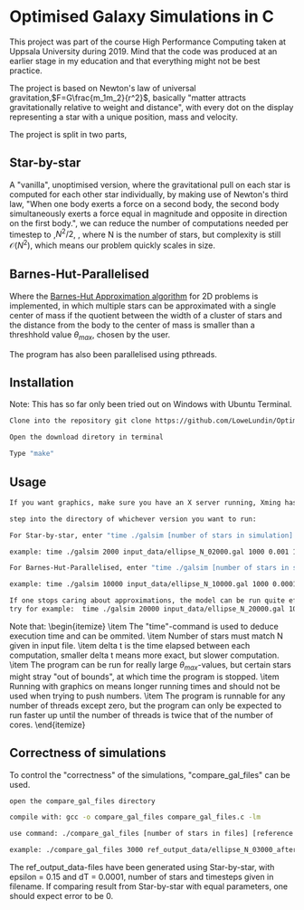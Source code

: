 # Optimised Galaxy Simulations in C

This project was part of the course High Performance Computing taken at Uppsala University during 2019. Mind that the code was produced at an earlier stage in my education and that everything might not be best practice.

The project is based on Newton's law of universal gravitation,$F=G\frac{m_1m_2}{r^2}$, basically "matter attracts gravitationally relative to weight and distance", with every dot on the display representing a star with a unique position, mass and velocity.

The project is split in two parts,

## Star-by-star

A "vanilla", unoptimised version, where the gravitational pull on each star is computed for each other star individually, by making use of Newton's third law, "When one body exerts a force on a second body, the second body simultaneously exerts a force equal in magnitude and opposite in direction on the first body.", we can reduce the number of computations needed per timestep to ,$N^2/2$, , where N is the number of stars, but complexity is still $\mathcal{O}(N^2)$, which means our problem quickly scales in size.

## Barnes-Hut-Parallelised

Where the [Barnes-Hut Approximation algorithm](https://en.wikipedia.org/wiki/Barnes%E2%80%93Hut_simulation) for 2D problems is implemented, in which multiple stars can be approximated with a single center of mass if the quotient between the width of a cluster of stars and the distance from the body to the center of mass is smaller than a  threshhold value $\theta_{max}$, chosen by the user. 

The program has also been parallelised using pthreads.

## Installation
Note: This has so far only been tried out on Windows with Ubuntu Terminal.

```bash
Clone into the repository git clone https://github.com/LoweLundin/Optimised-galaxy-simulations-in-C

Open the download diretory in terminal

Type "make"
```

## Usage

```bash
If you want graphics, make sure you have an X server running, Xming has been used in development.

step into the directory of whichever version you want to run:

For Star-by-star, enter "time ./galsim [number of stars in simulation] [input file to read] [number of timesteps to run] [delta t] [graphics on/off boolean]"

example: time ./galsim 2000 input_data/ellipse_N_02000.gal 1000 0.001 1

For Barnes-Hut-Parallelised, enter "time ./galsim [number of stars in simulation] [input file to read] [number of timesteps to run] [delta t] [$\theta_{max}$]  [graphics on/off boolean] [number of threads to run on]"

example: time ./galsim 10000 input_data/ellipse_N_10000.gal 1000 0.0001 0.25 1 4

If one stops caring about approximations, the model can be run quite effectively with Barnes-Hut, 
try for example:  time ./galsim 20000 input_data/ellipse_N_20000.gal 1000 0.001 1 1 4
```
Note that:
\begin{itemize}
\item The "time"-command is used to deduce execution time and can be ommited. 
\item Number of stars must match N given in input file.
\item delta t is the time elapsed between each computation, smaller delta t means more exact, but slower computation.
\item The program can be run for really large $\theta_{max}$-values, but certain stars might stray "out of bounds", at which time the program is stopped.
\item Running with graphics on means longer running times and should not be used when trying to push numbers.
\item The program is runnable for any number of threads except zero, but the program can only be expected to run faster up until the number of threads is twice that of the number of cores. 
\end{itemize}

## Correctness of simulations

To control the "correctness" of the simulations, "compare_gal_files" can be used.

```bash
open the compare_gal_files directory

compile with: gcc -o compare_gal_files compare_gal_files.c -lm

use command: ./compare_gal_files [number of stars in files] [reference output data file] [result from last simulation, stored in "result.gal"] 

example: ./compare_gal_files 3000 ref_output_data/ellipse_N_03000_after100steps.gal ../result.gal
```

The ref_output_data-files have been generated using Star-by-star, with epsilon = 0.15 and dT = 0.0001, number of stars and timesteps given in filename. If comparing result from Star-by-star with equal parameters, one should expect error to be 0.
